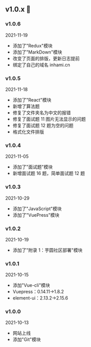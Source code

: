 ## v1.0.x :clown_face:

### v1.0.6

<el-tag type="info">2021-11-19</el-tag>

- 添加了"Redux"模块
- 添加了"MarkDown"模块
- 改变了页面的排版，更新日志提前
- 绑定了自己的域名 inhami.cn

### v1.0.5

<el-tag type="info">2021-11-18</el-tag>

- 添加了"React"模块
- 新增了算法题
- 修复了文件夹名为中文的报错
- 修复了面试题 11 图片无法显示的问题
- 修复了面试题 12 题为空的问题
- 格式化文件排版

### v1.0.4

<el-tag type="info">2021-11-05</el-tag>

- 添加了"面试题"模块
- 新增面试题 16 题，简单面试题 12 题

### v1.0.3

<el-tag type="info">2021-10-29</el-tag>

- 添加了"JavaScript"模块
- 添加了"VuePress"模块

### v1.0.2

<el-tag type="info">2021-10-19</el-tag>

- 添加了"附录 1：芋圆社区部署"模块

### v1.0.1

<el-tag type="info">2021-10-15</el-tag>

- 添加"Vue-cli"模块
- Vuepress：0.14.11->1.8.2
- element-ui：2.13.2->2.15.6

### v1.0.0

<el-tag type="info">2021-10-13</el-tag>

- 网站上线
- 添加"Git"模块
